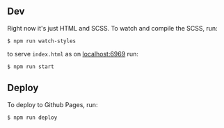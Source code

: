 ## Dev
Right now it's just HTML and SCSS. To watch and compile the SCSS, run:
```
$ npm run watch-styles
```
to serve `index.html` as on [localhost:6969](http://localhost:6969) run:
```
$ npm run start
```

## Deploy
To deploy to Github Pages, run:

```
$ npm run deploy
```
